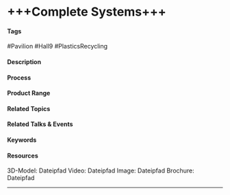 # +++Complete Systems+++

#### Tags
#Pavilion #Hall9 #PlasticsRecycling

#### Description

#### Process

#### Product Range

#### Related Topics

#### Related Talks & Events

#### Keywords

#### Resources
3D-Model: Dateipfad 
Video: Dateipfad
Image: Dateipfad
Brochure: Dateipfad

---